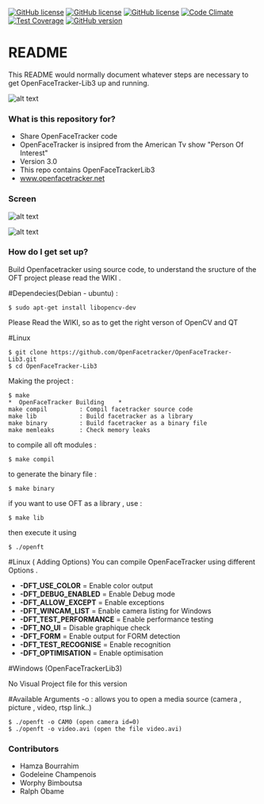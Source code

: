 [![GitHub license](https://img.shields.io/badge/content-core-yellow.svg)](https://raw.githubusercontent.com/Facetracker-project/facetracker-core/master/COPYING)
[![GitHub license](https://img.shields.io/badge/codename-TheMachine-red.svg)](https://raw.githubusercontent.com/Facetracker-project/facetracker-core/master/COPYING)
[![GitHub license](https://img.shields.io/badge/license-GPLv3-blue.svg)](https://raw.githubusercontent.com/Facetracker-project/facetracker-core/master/COPYING) [![Code Climate](https://codeclimate.com/repos/56363a6b6956801daf00c1ec/badges/31b2ffeeb02d53158157/gpa.svg)](https://codeclimate.com/repos/56363a6b6956801daf00c1ec/feed) [![Test Coverage](https://codeclimate.com/repos/56363a6b6956801daf00c1ec/badges/31b2ffeeb02d53158157/coverage.svg)](https://codeclimate.com/repos/56363a6b6956801daf00c1ec/coverage) [![GitHub version](https://badge.fury.io/gh/invicnaper%2FMWF.svg)](http://badge.fury.io/gh/invicnaper%2FMWF)
# README #

This README would normally document whatever steps are necessary to get OpenFaceTracker-Lib3 up and running.

![alt text](http://nsa37.casimages.com/img/2017/01/23/170123032545702496.png "OFT logo")

### What is this repository for? ###

* Share OpenFaceTracker code
* OpenFaceTracker is insipred from the American Tv show "Person Of Interest"
* Version 3.0
* This repo contains OpenFaceTrackerLib3
* www.openfacetracker.net

### Screen ###


![alt text](http://www.openfacetracker.net/wp-content/uploads/2016/10/13479869_596599990514829_1971266384_n.jpg "OFT screen")

![alt text](http://www.openfacetracker.net/wp-content/uploads/2016/10/openfacetracker.jpg "OFT screen")


### How do I get set up? ###

Build Openfacetracker using source code, to understand the sructure of the OFT project please read the WIKI .

#Dependecies(Debian - ubuntu) :

	$ sudo apt-get install libopencv-dev

Please Read the WIKI, so as to get the right verson of OpenCV and QT

#Linux

	$ git clone https://github.com/OpenFacetracker/OpenFaceTracker-Lib3.git
	$ cd OpenFaceTracker-Lib3


Making the project :

	$ make
	*  OpenFaceTracker Building    *
	make compil 		: Compil facetracker source code
	make lib        	: Build facetracker as a library
	make binary     	: Build facetracker as a binary file
	make memleaks		: Check memory leaks


to compile all oft modules :

	$ make compil

to generate the binary file :

	$ make binary

if you want to use OFT as a library , use :

	$ make lib

then execute it using

	$ ./openft

#Linux ( Adding Options)
You can compile OpenFaceTracker using different Options .

* <b>-DFT_USE_COLOR</b>  	= Enable color output
* <b>-DFT_DEBUG_ENABLED</b> 	= Enable Debug mode
* <b>-DFT_ALLOW_EXCEPT</b>	= Enable exceptions
* <b>-DFT_WINCAM_LIST</b> 	= Enable camera listing for Windows
* <b>-DFT_TEST_PERFORMANCE</b> = Enable performance testing
* <b>-DFT_NO_UI</b>		= Disable graphique check
* <b>-DFT_FORM</b>		= Enable output for FORM detection
* <b>-DFT_TEST_RECOGNISE</b>	= Enable recognition
* <b>-DFT_OPTIMISATION</b>	= Enable optimisation

#Windows (OpenFaceTrackerLib3)

No Visual Project file for this version

#Available Arguments
-o : allows you to open a media source (camera , picture , video, rtsp link..)

	$ ./openft -o CAM0 (open camera id=0)
	$ ./openft -o video.avi (open the file video.avi)

### Contributors ###

* Hamza Bourrahim
* Godeleine Champenois
* Worphy Bimboutsa
* Ralph Obame

